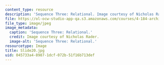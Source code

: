 ```yaml
---
content_type: resource
description: 'Sequence Three: Relational. Image courtesy of Nicholas Rader.'
file: https://ol-ocw-studio-app-qa.s3.amazonaws.com/courses/4-184-architectural-design-workshop-collage-method-and-form-spring-2004/045733a489871dcf072b51f16b713def_Slide20.jpg
file_type: image/jpeg
image_metadata:
  caption: 'Sequence Three: Relational.'
  credit: Image courtesy of Nicholas Rader.
  image-alt: 'Sequence Three: Relational.'
resourcetype: Image
title: Slide20.jpg
uid: 045733a4-8987-1dcf-072b-51f16b713def
---
```

